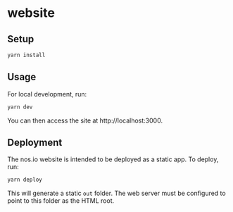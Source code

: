 # website

## Setup

```bash
yarn install
```

## Usage

For local development, run:

```bash
yarn dev
```

You can then access the site at http://localhost:3000.

## Deployment

The nos.io website is intended to be deployed as a static app.  To deploy, run:

```bash
yarn deploy
```

This will generate a static `out` folder.  The web server must be configured to point to this folder
as the HTML root.
